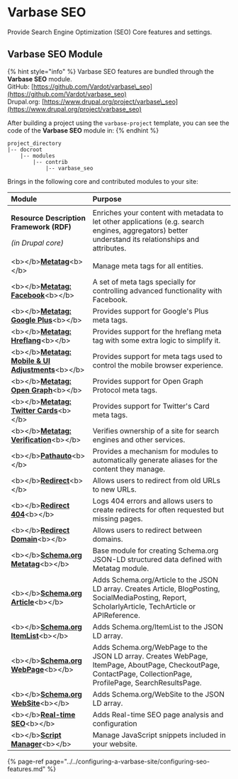 # Varbase SEO

Provide Search Engine Optimization \(SEO\) Core features and settings.

## Varbase SEO Module

{% hint style="info" %}
Varbase SEO features are bundled through the **Varbase SEO** module.  
GitHub: [https://github.com/Vardot/varbase\_seo](https://github.com/Vardot/varbase_seo)  
Drupal.org: [https://www.drupal.org/project/varbase\_seo](https://www.drupal.org/project/varbase_seo)

After building a project using the `varbase-project` template, you can see the code of the **Varbase SEO** module in:
{% endhint %}

```text
project_directory
|-- docroot
    |-- modules
        |-- contrib
            |-- varbase_seo
```

Brings in the following core and contributed modules to your site:

<table>
  <thead>
    <tr>
      <th style="text-align:left">Module</th>
      <th style="text-align:left">Purpose</th>
    </tr>
  </thead>
  <tbody>
    <tr>
      <td style="text-align:left">
        <p><b>Resource Description Framework (RDF)</b>
        </p>
        <p><em>(in Drupal core)</em>
        </p>
      </td>
      <td style="text-align:left">Enriches your content with metadata to let other applications (e.g. search
        engines, aggregators) better understand its relationships and attributes.</td>
    </tr>
    <tr>
      <td style="text-align:left">&lt;b&gt;&lt;/b&gt;<a href="https://www.drupal.org/project/metatag"><b>Metatag</b></a>&lt;b&gt;&lt;/b&gt;</td>
      <td
      style="text-align:left">Manage meta tags for all entities.</td>
    </tr>
    <tr>
      <td style="text-align:left">&lt;b&gt;&lt;/b&gt;<a href="https://www.drupal.org/project/metatag"><b>Metatag: Facebook</b></a>&lt;b&gt;&lt;/b&gt;</td>
      <td
      style="text-align:left">A set of meta tags specially for controlling advanced functionality with
        Facebook.</td>
    </tr>
    <tr>
      <td style="text-align:left">&lt;b&gt;&lt;/b&gt;<a href="https://www.drupal.org/project/metatag"><b>Metatag: Google Plus</b></a>&lt;b&gt;&lt;/b&gt;</td>
      <td
      style="text-align:left">Provides support for Google&apos;s Plus meta tags.</td>
    </tr>
    <tr>
      <td style="text-align:left">&lt;b&gt;&lt;/b&gt;<a href="https://www.drupal.org/project/metatag"><b>Metatag: Hreflang</b></a>&lt;b&gt;&lt;/b&gt;</td>
      <td
      style="text-align:left">Provides support for the hreflang meta tag with some extra logic to simplify
        it.</td>
    </tr>
    <tr>
      <td style="text-align:left">&lt;b&gt;&lt;/b&gt;<a href="https://www.drupal.org/project/metatag"><b>Metatag: Mobile &amp; UI Adjustments</b></a>&lt;b&gt;&lt;/b&gt;</td>
      <td
      style="text-align:left">Provides support for meta tags used to control the mobile browser experience.</td>
    </tr>
    <tr>
      <td style="text-align:left">&lt;b&gt;&lt;/b&gt;<a href="https://www.drupal.org/project/metatag"><b>Metatag: Open Graph</b></a>&lt;b&gt;&lt;/b&gt;</td>
      <td
      style="text-align:left">Provides support for Open Graph Protocol meta tags.</td>
    </tr>
    <tr>
      <td style="text-align:left">&lt;b&gt;&lt;/b&gt;<a href="https://www.drupal.org/project/metatag"><b>Metatag: Twitter Cards</b></a>&lt;b&gt;&lt;/b&gt;</td>
      <td
      style="text-align:left">Provides support for Twitter&apos;s Card meta tags.</td>
    </tr>
    <tr>
      <td style="text-align:left">&lt;b&gt;&lt;/b&gt;<a href="https://www.drupal.org/project/metatag"><b>Metatag: Verification</b></a>&lt;b&gt;&lt;/b&gt;</td>
      <td
      style="text-align:left">Verifies ownership of a site for search engines and other services.</td>
    </tr>
    <tr>
      <td style="text-align:left">&lt;b&gt;&lt;/b&gt;<a href="https://www.drupal.org/project/pathauto"><b>Pathauto</b></a>&lt;b&gt;&lt;/b&gt;</td>
      <td
      style="text-align:left">Provides a mechanism for modules to automatically generate aliases for
        the content they manage.</td>
    </tr>
    <tr>
      <td style="text-align:left">&lt;b&gt;&lt;/b&gt;<a href="https://www.drupal.org/project/redirect"><b>Redirect</b></a>&lt;b&gt;&lt;/b&gt;</td>
      <td
      style="text-align:left">Allows users to redirect from old URLs to new URLs.</td>
    </tr>
    <tr>
      <td style="text-align:left">&lt;b&gt;&lt;/b&gt;<a href="https://www.drupal.org/project/redirect"><b>Redirect 404</b></a>&lt;b&gt;&lt;/b&gt;</td>
      <td
      style="text-align:left">Logs 404 errors and allows users to create redirects for often requested
        but missing pages.</td>
    </tr>
    <tr>
      <td style="text-align:left">&lt;b&gt;&lt;/b&gt;<a href="https://www.drupal.org/project/redirect"><b>Redirect Domain</b></a>&lt;b&gt;&lt;/b&gt;</td>
      <td
      style="text-align:left">Allows users to redirect between domains.</td>
    </tr>
    <tr>
      <td style="text-align:left">&lt;b&gt;&lt;/b&gt;<a href="https://www.drupal.org/project/schema_metatag"><b>Schema.org Metatag</b></a>&lt;b&gt;&lt;/b&gt;</td>
      <td
      style="text-align:left">Base module for creating Schema.org JSON-LD structured data defined with
        Metatag module.</td>
    </tr>
    <tr>
      <td style="text-align:left">&lt;b&gt;&lt;/b&gt;<a href="https://www.drupal.org/project/schema_metatag"><b>Schema.org Article</b></a>&lt;b&gt;&lt;/b&gt;</td>
      <td
      style="text-align:left">Adds Schema.org/Article to the JSON LD array. Creates Article, BlogPosting,
        SocialMediaPosting, Report, ScholarlyArticle, TechArticle or APIReference.</td>
    </tr>
    <tr>
      <td style="text-align:left">&lt;b&gt;&lt;/b&gt;<a href="https://www.drupal.org/project/schema_metatag"><b>Schema.org ItemList</b></a>&lt;b&gt;&lt;/b&gt;</td>
      <td
      style="text-align:left">Adds Schema.org/ItemList to the JSON LD array.</td>
    </tr>
    <tr>
      <td style="text-align:left">&lt;b&gt;&lt;/b&gt;<a href="https://www.drupal.org/project/schema_metatag"><b>Schema.org WebPage</b></a>&lt;b&gt;&lt;/b&gt;</td>
      <td
      style="text-align:left">Adds Schema.org/WebPage to the JSON LD array. Creates WebPage, ItemPage,
        AboutPage, CheckoutPage, ContactPage, CollectionPage, ProfilePage, SearchResultsPage.</td>
    </tr>
    <tr>
      <td style="text-align:left">&lt;b&gt;&lt;/b&gt;<a href="https://www.drupal.org/project/schema_metatag"><b>Schema.org WebSite</b></a>&lt;b&gt;&lt;/b&gt;</td>
      <td
      style="text-align:left">Adds Schema.org/WebSite to the JSON LD array.</td>
    </tr>
    <tr>
      <td style="text-align:left">&lt;b&gt;&lt;/b&gt;<a href="https://www.drupal.org/project/yoast_seo"><b>Real-time SEO</b></a>&lt;b&gt;&lt;/b&gt;</td>
      <td
      style="text-align:left">Adds Real-time SEO page analysis and configuration</td>
    </tr>
    <tr>
      <td style="text-align:left">&lt;b&gt;&lt;/b&gt;<a href="https://www.drupal.org/project/script_manager"><b>Script Manager</b></a>&lt;b&gt;&lt;/b&gt;</td>
      <td
      style="text-align:left">Manage JavaScript snippets included in your website.</td>
    </tr>
  </tbody>
</table>

{% page-ref page="../../configuring-a-varbase-site/configuring-seo-features.md" %}

